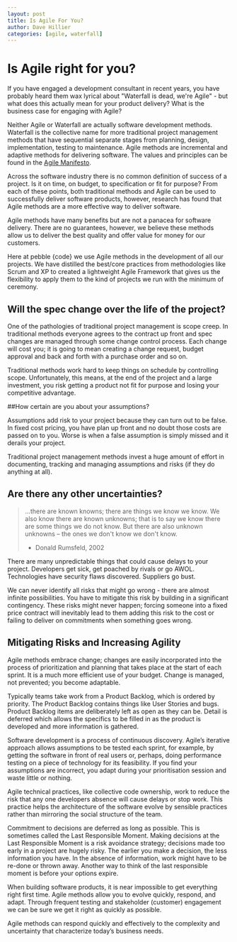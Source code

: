 ```yaml
---
layout: post
title: Is Agile For You?
author: Dave Hillier
categories: [agile, waterfall]
---
```


# Is Agile right for you?
If you have engaged a development consultant in recent years, you have probably heard them wax lyrical about "Waterfall
is dead, we're Agile" - but what does this actually mean for your product delivery? What is the business case for
engaging with Agile?

Neither Agile or Waterfall are actually software development methods. Waterfall is the collective name for more
traditional project management methods that have sequential separate stages from planning, design, implementation,
testing to maintenance. Agile methods are incremental and adaptive methods for delivering software. The values and
principles can be found in the [Agile Manifesto](http://www.agilemanifesto.org/).

Across the software industry there is no common definition of success of a project. Is it on time, on budget, to
specification or fit for purpose? From each of these points, both traditional methods and Agile can be used to
successfully deliver software products, however, research has found that Agile methods are a more effective way to
deliver software.

Agile methods have many benefits but are not a panacea for software delivery. There are no guarantees, however, we
believe these methods allow us to deliver the best quality and offer value for money for our customers.

Here at pebble {code} we use Agile methods in the development of all our projects. We have distilled the best/core
practices from methodologies like Scrum and XP to created a lightweight Agile Framework that gives us the flexibility to
apply them to the kind of projects we run with the minimum of ceremony.

## Will the spec change over the life of the project?

One of the pathologies of traditional project management is scope creep. In traditional methods everyone agrees to the
contract up front and spec changes are managed through some change control process. Each change will cost you; it is
going to mean creating a change request, budget approval and back and forth with a purchase order and so on.

Traditional methods work hard to keep things on schedule by controlling scope. Unfortunately, this means, at the end of
the project and a large investment, you risk getting a product not fit for purpose and losing your competitive
advantage.

##How certain are you about your assumptions?

Assumptions add risk to your project because they can turn out to be false. In fixed cost pricing, you have plan up
front and no doubt those costs are passed on to you. Worse is when a false assumption is simply missed and it derails
your project.

Traditional project management methods invest a huge amount of effort in documenting, tracking and managing assumptions
and risks (if they do anything at all).

## Are there any other uncertainties?

> ...there are known knowns; there are things we know we know. We also know there are known unknowns; that is to say we
> know there are some things we do not know. But there are also unknown unknowns – the ones we don't know we don't know.
>  - Donald Rumsfeld, 2002

There are many unpredictable things that could cause delays to your project. Developers get sick, get poached by rivals
or go AWOL. Technologies have security flaws discovered. Suppliers go bust.

We can never identify all risks that might go wrong - there are almost infinite possibilities. You have to mitigate this
risk by building in a significant contingency. These risks might never happen; forcing someone into a fixed price
contract will inevitably lead to them adding this risk to the cost or failing to deliver on commitments when something
goes wrong.

## Mitigating Risks and Increasing Agility

Agile methods embrace change; changes are easily incorporated into the process of prioritization and planning that
takes place at the start of each sprint. It is a much more efficient use of your budget. Change is managed, not
prevented; you become adaptable.

Typically teams take work from a Product Backlog, which is ordered by priority. The Product Backlog contains things
like User Stories and bugs. Product Backlog items are deliberately left as open as they can be. Detail is deferred
which allows the specifics to be filled in as the product is developed and more information is gathered.

Software development is a process of continuous discovery. Agile’s iterative approach allows assumptions to be tested
each sprint, for example, by getting the software in front of real users or, perhaps, doing performance testing on a
piece of technology for its feasibility. If you find your assumptions are incorrect, you adapt during your
prioritisation session and waste little or nothing.

Agile technical practices, like collective code ownership, work to reduce the risk that any one developers absence will
cause delays or stop work. This practice helps the architecture of the software evolve by sensible practices rather
than mirroring the social structure of the team.

Commitment to decisions are deferred as long as possible. This is sometimes called the Last Responsible Moment. Making
decisions at the Last Responsible Moment is a risk avoidance strategy; decisions made too early in a project are hugely
risky. The earlier you make a decision, the less information you have. In the absence of information, work might have
to be re-done or thrown away. Another way to think of the last responsible moment is before your options expire.

When building software products, it is near impossible to get everything right first time. Agile methods allow you to
evolve quickly, respond, and adapt. Through frequent testing and stakeholder (customer) engagement we can be sure we
get it right as quickly as possible.

Agile methods can respond quickly and effectively to the complexity and uncertainty that characterize today’s business
needs.



